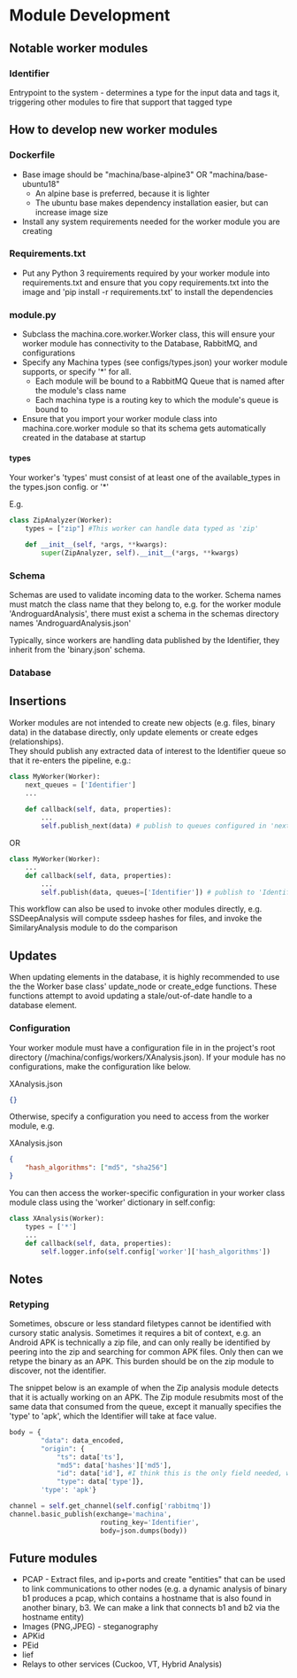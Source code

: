# Module Development

## Notable worker modules

### Identifier

Entrypoint to the system - determines a type for the input data and tags it, triggering other modules to fire that support that tagged type

## How to develop new worker modules

### Dockerfile

* Base image should be "machina/base-alpine3" OR "machina/base-ubuntu18"
    - An alpine base is preferred, because it is lighter
    - The ubuntu base makes dependency installation easier, but can increase image size
* Install any system requirements needed for the worker module you are creating

### Requirements.txt

* Put any Python 3 requirements required by your worker module into requirements.txt and ensure that you copy requirements.txt into the image and 'pip install -r requirements.txt' to install the dependencies

### module.py

* Subclass the machina.core.worker.Worker class, this will ensure your worker module has connectivity to the Database, RabbitMQ, and configurations
* Specify any Machina types (see configs/types.json) your worker module supports, or specify '*' for all.  
    * Each module will be bound to a RabbitMQ Queue that is named after the module's class name  
    * Each machina type is a routing key to which the module's queue is bound to
* Ensure that you import your worker module class into machina.core.worker module so that its schema gets automatically created in the database at startup

#### types

Your worker's 'types' must consist of at least one of the available_types in the types.json config. or '*'

E.g.

```python
class ZipAnalyzer(Worker):
    types = ["zip"] #This worker can handle data typed as 'zip'

    def __init__(self, *args, **kwargs):
        super(ZipAnalyzer, self).__init__(*args, **kwargs)
```

### Schema

Schemas are used to validate incoming data to the worker. Schema names must match the class name that they belong to, e.g. for the worker module 'AndroguardAnalysis', there must exist a schema in the schemas directory names 'AndroguardAnalysis.json'

Typically, since workers are handling data published by the Identifier, they inherit from the 'binary.json' schema.   

### Database

## Insertions

Worker modules are not intended to create new objects (e.g. files, binary data) in the database directly, only update elements or create edges (relationships).  
They should publish any extracted data of interest to the Identifier queue so that it re-enters the pipeline, e.g.:

```python
class MyWorker(Worker):
    next_queues = ['Identifier']
    ...
    
    def callback(self, data, properties):
        ...
        self.publish_next(data) # publish to queues configured in 'next_queues'
``` 
OR 
```python
class MyWorker(Worker):
    ...
    def callback(self, data, properties):
        ...
        self.publish(data, queues=['Identifier']) # publish to 'Identifier'
```

This workflow can also be used to invoke other modules directly, e.g. SSDeepAnalysis will compute ssdeep hashes for files, and invoke the SimilaryAnalysis module to do the comparison
## Updates

When updating elements in the database, it is highly recommended to use the the Worker base class' update_node or create_edge functions.  These functions attempt to avoid updating a stale/out-of-date handle to a database element. 


### Configuration

Your worker module must have a configuration file in in the project's root directory (/machina/configs/workers/XAnalysis.json).  If your module has no configurations, make the configuration like below.  

XAnalysis.json
```json
{}
```

Otherwise, specify a configuration you need to access from the worker module, e.g.

XAnalysis.json
```json
{
    "hash_algorithms": ["md5", "sha256"]
}
```

You can then access the worker-specific configuration in your worker class module class using the 'worker' dictionary in self.config:

```python
class XAnalysis(Worker):
    types = ['*']
    ...
    def callback(self, data, properties):
        self.logger.info(self.config['worker']['hash_algorithms'])
```

## Notes

### Retyping

Sometimes, obscure or less standard filetypes cannot be identified with cursory static analysis.  Sometimes it requires a bit of context, e.g. an Android APK is technically a zip file, and can only really be identified by peering into the zip and searching for common APK files.  Only then can we retype the binary as an APK. This burden should be on the zip module to discover, not the identifier.

The snippet below is an example of when the Zip analysis module detects that it is actually working on an APK.  The Zip module resubmits most of the same data that consumed from the queue, except it manually specifies the 'type' to 'apk', which the Identifier will take at face value.

```python
body = {
        "data": data_encoded,
        "origin": {
            "ts": data['ts'],
            "md5": data['hashes']['md5'],
            "id": data['id'], #I think this is the only field needed, we can grab the unique node based on id alone
            "type": data['type']},
        'type': 'apk'}

channel = self.get_channel(self.config['rabbitmq'])
channel.basic_publish(exchange='machina',
                       routing_key='Identifier',
                       body=json.dumps(body))
```  


## Future modules

* PCAP - Extract files, and ip+ports and create "entities"
 that can be used to link communications to other nodes (e.g. a dynamic analysis of binary b1 produces a pcap, which contains a hostname that is also found in another binary, b3. We can make a link that connects b1 and b2 via the hostname entity)
* Images (PNG,JPEG) - steganography
* APKid
* PEid
* lief
* Relays to other services (Cuckoo, VT, Hybrid Analysis)